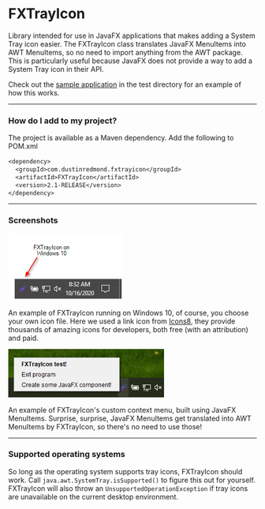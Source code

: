 # FXTrayIcon

Library intended for use in JavaFX applications that makes adding a System Tray icon easier.
The FXTrayIcon class translates JavaFX MenuItems into AWT MenuItems, so no need to import anything
from the AWT package. This is particularly useful because JavaFX does not provide a way to add a 
System Tray icon in their API. 

Check out the [sample application](./src/test/java/com/dustinredmond/fxtrayicon/IconTest.java) in the test directory for an example of how this works. 

---

### How do I add to my project? 

The project is available as a Maven dependency. Add the following to POM.xml

```
<dependency>
  <groupId>com.dustinredmond.fxtrayicon</groupId>
  <artifactId>FXTrayIcon</artifactId>
  <version>2.1-RELEASE</version>
</dependency>
```

---

### Screenshots

![FXTrayIcon example](./img/fxtrayicon-1.png)

An example of FXTrayIcon running on Windows 10, of course, you choose your own icon file.
Here we used a link icon from [Icons8](https://www.icons8.com), they provide thousands of amazing
 icons for developers, both free (with an attribution) and paid.


![FXTrayIcon menu example](./img/fxtrayicon-2.png)

An example of FXTrayIcon's custom context menu, built using JavaFX MenuItems.
Surprise, surprise, JavaFX MenuItems get translated into AWT MenuItems by FXTrayIcon,
so there's no need to use those!

---

### Supported operating systems

So long as the operating system supports tray icons, FXTrayIcon should work.
Call `java.awt.SystemTray.isSupported()` to figure this out for yourself.
FXTrayIcon will also throw an `UnsupportedOperationException` if tray icons
are unavailable on the current desktop environment.